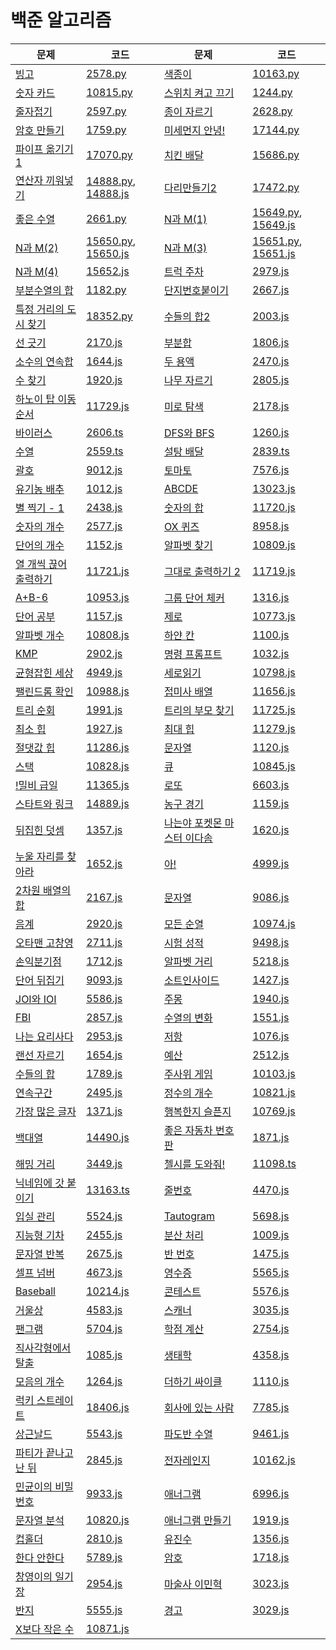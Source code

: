 # 백준 알고리즘

| 문제                                                         | 코드                                                     | 문제                                                         | 코드                                                     |
| ------------------------------------------------------------ | -------------------------------------------------------- | ------------------------------------------------------------ | -------------------------------------------------------- |
| [빙고](https://www.acmicpc.net/problem/2578)                 | [2578.py](./code/2578.py)                                | [색종이](https://www.acmicpc.net/problem/10163)              | [10163.py](./code/10163.py)                              |
| [숫자 카드](https://www.acmicpc.net/problem/10815)           | [10815.py](./code/10815.py)                              | [스위치 켜고 끄기](https://www.acmicpc.net/problem/1244)     | [1244.py](./code/1244.py)                                |
| [줄자접기](https://www.acmicpc.net/problem/2597)             | [2597.py](./code/2597.py)                                | [종이 자르기](https://www.acmicpc.net/problem/2628)          | [2628.py](./code/2628.py)                                |
| [암호 만들기](https://www.acmicpc.net/problem/1759)          | [1759.py](./code/1759.py)                                | [미세먼지 안녕!](https://www.acmicpc.net/problem/17144)      | [17144.py](./code/17144.py)                              |
| [파이프 옮기기1](https://www.acmicpc.net/problem/17070)      | [17070.py](./code/17070.py)                              | [치킨 배달](https://www.acmicpc.net/problem/15686)           | [15686.py](./code/15686.py)                              |
| [연산자 끼워넣기](https://www.acmicpc.net/problem/14888)     | [14888.py](./code/14888.py), [14888.js](./code/14888.js) | [다리만들기2](https://www.acmicpc.net/problem/17472)         | [17472.py](./code/17472.py)                              |
| [좋은 수열](https://www.acmicpc.net/problem/2661)            | [2661.py](./code/2661.py)                                | [N과 M(1)](https://www.acmicpc.net/problem/15649)            | [15649.py](./code/15649.py), [15649.js](./code/15649.js) |
| [N과 M(2)](https://www.acmicpc.net/problem/15650)            | [15650.py](./code/15650.js), [15650.js](./code/15650.js) | [N과 M(3)](https://www.acmicpc.net/problem/15651)            | [15651.py](./code/15651.py), [15651.js](./code/15651.js) |
| [N과 M(4)](https://www.acmicpc.net/problem/15652)            | [15652.js](./code/15652.js)                              | [트럭 주차](https://www.acmicpc.net/problem/2979)            | [2979.js](./code/2979.js)                                |
| [부분수열의 합](https://www.acmicpc.net/problem/1182)        | [1182.py](./code/1182.py)                                | [단지번호붙이기](https://www.acmicpc.net/problem/2667)       | [2667.js](./code/2667.js)                                |
| [특정 거리의 도시 찾기](https://www.acmicpc.net/problem/18352) | [18352.py](./code/18352.py)                              | [수들의 합2](https://www.acmicpc.net/problem/2003)           | [2003.js](./code/2003.js)                                |
| [선 긋기](https://www.acmicpc.net/problem/2170)              | [2170.js](./code/2170.js)                                | [부분합](https://www.acmicpc.net/problem/1806)               | [1806.js](./code/1806.js)                                |
| [소수의 연속합](https://www.acmicpc.net/problem/1644)        | [1644.js](./code/1644.js)                                | [두 용액](https://www.acmicpc.net/problem/2470)              | [2470.js](./code/2470.js)                                |
| [수 찾기](https://www.acmicpc.net/problem/1920)              | [1920.js](./code/1920.js)                                | [나무 자르기](https://www.acmicpc.net/problem/2805)          | [2805.js](./code/2805.js)                                |
| [하노이 탑 이동 순서](https://www.acmicpc.net/problem/11729) | [11729.js](./code/11729.js)                              | [미로 탐색](https://www.acmicpc.net/problem/2178)            | [2178.js](./code/2178.js)                                |
| [바이러스](https://www.acmicpc.net/problem/2606)             | [2606.ts](./code/2606.ts)                                | [DFS와 BFS](https://www.acmicpc.net/problem/1260)            | [1260.js](./code/1260.js)                                |
| [수열](https://www.acmicpc.net/problem/2559)                 | [2559.ts](./code/2559.ts)                                | [설탕 배달](https://www.acmicpc.net/problem/2839)            | [2839.ts](./code/2839.ts)                                |
| [괄호](https://www.acmicpc.net/problem/9012)                 | [9012.js](./code/9012.js)                                | [토마토](https://www.acmicpc.net/problem/7576)               | [7576.js](./code/7576.js)                                |
| [유기농 배추](https://www.acmicpc.net/problem/1012)          | [1012.js](./code/1012.js)                                | [ABCDE](https://www.acmicpc.net/problem/13023)               | [13023.js](./code/13023.js)                              |
| [별 찍기 - 1](https://www.acmicpc.net/problem/2438)          | [2438.js](./code/2438.js)                                | [숫자의 합](https://www.acmicpc.net/problem/11720)           | [11720.js](./code/11720.js)                              |
| [숫자의 개수](https://www.acmicpc.net/problem/2577)          | [2577.js](./code/2577.js)                                | [OX 퀴즈](https://www.acmicpc.net/problem/8958)              | [8958.js](./code/8958.js)                                |
| [단어의 개수](https://www.acmicpc.net/problem/1152)          | [1152.js](./code/1152.js)                                | [알파벳 찾기](https://www.acmicpc.net/problem/10809)         | [10809.js](./code/10809.js)                              |
| [열 개씩 끊어 출력하기](https://www.acmicpc.net/problem/11721) | [11721.js](./code/11721.js)                              | [그대로 출력하기 2](https://www.acmicpc.net/problem/11719)   | [11719.js](./code/11719.js)                              |
| [A+B-6](https://www.acmicpc.net/problem/10953)               | [10953.js](./code/10953.js)                              | [그룹 단어 체커](https://www.acmicpc.net/problem/1316)       | [1316.js](./code/1316.js)                                |
| [단어 공부](https://www.acmicpc.net/problem/1157)            | [1157.js](./code/1157.js)                                | [제로](https://www.acmicpc.net/problem/10773)                | [10773.js](./code/10773.js)                              |
| [알파벳 개수](https://www.acmicpc.net/problem/10808)         | [10808.js](./code/10808.js)                              | [하얀 칸](https://www.acmicpc.net/problem/1100)              | [1100.js](./code/1100.js)                                |
| [KMP](https://www.acmicpc.net/problem/2902)                  | [2902.js](./code/2902.js)                                | [명령 프롬프트](https://www.acmicpc.net/problem/1032)        | [1032.js](./code/1032.js)                                |
| [균형잡힌 세상](https://www.acmicpc.net/problem/4949)        | [4949.js](./code/4949.js)                                | [세로읽기](https://www.acmicpc.net/problem/10798)            | [10798.js](./code/10798.js)                              |
| [팰린드롬 확인](https://www.acmicpc.net/problem/10988)       | [10988.js](./code/10988.js)                              | [접미사 배열](https://www.acmicpc.net/problem/11656)         | [11656.js](./code/11656.js)                              |
| [트리 순회](https://www.acmicpc.net/problem/1991)            | [1991.js](./code/1991.js)                                | [트리의 부모 찾기](https://www.acmicpc.net/problem/11725)    | [11725.js](./code/11725.js)                              |
| [최소 힙](https://www.acmicpc.net/problem/1927)              | [1927.js](./code/1927.js)                                | [최대 힙](https://www.acmicpc.net/problem/11279)             | [11279.js](./code/11279.js)                              |
| [절댓값 힙](https://www.acmicpc.net/problem/11286)           | [11286.js](./code/11286.js)                              | [문자열](https://www.acmicpc.net/problem/1120)               | [1120.js](./code/1120.js)                                |
| [스택](https://www.acmicpc.net/problem/10828)                | [10828.js](./code/10828.js)                              | [큐](https://www.acmicpc.net/problem/10845)                  | [10845.js](./code/10845.js)                              |
| [!밀비 급일](https://www.acmicpc.net/problem/11365)          | [11365.js](./code/11365.js)                              | [로또](https://www.acmicpc.net/problem/6603)                 | [6603.js](./code/6603.js)                                |
| [스타트와 링크](https://www.acmicpc.net/problem/14889)       | [14889.js](./code/14889.js)                              | [농구 경기](https://www.acmicpc.net/problem/1159)            | [1159.js](./code/1159.js)                                |
| [뒤집힌 덧셈](https://www.acmicpc.net/problem/1357)          | [1357.js](./code/1357.js)                                | [나는야 포켓몬 마스터 이다솜](https://www.acmicpc.net/problem/1620) | [1620.js](./code/1620.js)                                |
| [누울 자리를 찾아라](https://www.acmicpc.net/problem/1652)   | [1652.js](./code/1652.js)                                | [아!](https://www.acmicpc.net/problem/4999)                  | [4999.js](./code/4999.js)                                |
| [2차원 배열의 합](https://www.acmicpc.net/problem/2167)      | [2167.js](./code/2167.js)                                | [문자열](https://www.acmicpc.net/problem/9086)               | [9086.js](./code/9086.js)                                |
| [음계](https://www.acmicpc.net/problem/2920)                 | [2920.js](./code/2920.js)                                | [모든 순열](https://www.acmicpc.net/problem/10974)           | [10974.js](./code/10974.js)                              |
| [오타맨 고창영](https://www.acmicpc.net/problem/2711)        | [2711.js](./code/2711.js)                                | [시험 성적](https://www.acmicpc.net/problem/9498)            | [9498.js](./code/9498.js)                                |
| [손익분기점](https://www.acmicpc.net/problem/1712)           | [1712.js](./code/1712.js)                                | [알파벳 거리](https://www.acmicpc.net/problem/5218)          | [5218.js](./code/5218.js)                                |
| [단어 뒤집기](https://www.acmicpc.net/problem/9093)          | [9093.js](./code/9093.js)                                | [소트인사이드](https://www.acmicpc.net/problem/1427)         | [1427.js](./code/1427.js)                                |
| [JOI와 IOI](https://www.acmicpc.net/problem/5586)            | [5586.js](./code/5586.js)                                | [주몽](https://www.acmicpc.net/problem/1940)                 | [1940.js](./code/1940.js)                                |
| [FBI](https://www.acmicpc.net/problem/2857)                  | [2857.js](./code/2857.js)                                | [수열의 변화](https://www.acmicpc.net/problem/1551)          | [1551.js](./code/1551.js)                                |
| [나는 요리사다](https://www.acmicpc.net/problem/2953)        | [2953.js](./code/2953.js)                                | [저항](https://www.acmicpc.net/problem/1076)                 | [1076.js](./code/1076.js)                                |
| [랜선 자르기](https://www.acmicpc.net/problem/1654)          | [1654.js](./code/1654.js)                                | [예산](https://www.acmicpc.net/problem/2512)                 | [2512.js](./code/2512.js)                                |
| [수들의 합](https://www.acmicpc.net/problem/1789)            | [1789.js](./code/1789.js)                                | [주사위 게임](https://www.acmicpc.net/problem/10103)         | [10103.js](./code/10103.js)                              |
| [연속구간](https://www.acmicpc.net/problem/2495)             | [2495.js](./code/2495.js)                                | [정수의 개수](https://www.acmicpc.net/problem/10821)         | [10821.js](./code/10821.js)                              |
| [가장 많은 글자](https://www.acmicpc.net/problem/1371)       | [1371.js](./code/1371.js)                                | [행복한지 슬픈지](https://www.acmicpc.net/problem/10769)     | [10769.js](./code/10769.js)                              |
| [백대열](https://www.acmicpc.net/problem/14490)              | [14490.js](./code/14490.js)                              | [좋은 자동차 번호판](https://www.acmicpc.net/problem/1871)   | [1871.js](./code/1871.js)                                |
| [해밍 거리](https://www.acmicpc.net/problem/3449)            | [3449.js](./code/3449.js)                                | [첼시를 도와줘!](https://www.acmicpc.net/problem/11098)      | [11098.ts](./code/11098.ts)                              |
| [닉네임에 갓 붙이기](https://www.acmicpc.net/problem/13163)  | [13163.ts](./code/13163.ts)                              | [줄번호](https://www.acmicpc.net/problem/4470)               | [4470.js](./code/4470.js)                                |
| [입실 관리](https://www.acmicpc.net/problem/5524)            | [5524.js](./code/5524.js)                                | [Tautogram](https://www.acmicpc.net/problem/5698)            | [5698.js](./code/5698.js)                                |
| [지능형 기차](https://www.acmicpc.net/problem/2455)          | [2455.js](./code/2455.js)                                | [분산 처리](https://www.acmicpc.net/problem/1009)            | [1009.js](./code/1009.js)                                |
| [문자열 반복](https://www.acmicpc.net/problem/2675)          | [2675.js](./code/2675.js)                                | [반 번호](https://www.acmicpc.net/problem/1475)              | [1475.js](./code/1475.js)                                |
| [셀프 넘버](https://www.acmicpc.net/problem/4673)            | [4673.js](./code/4673.js)                                | [영수증](https://www.acmicpc.net/problem/5565)               | [5565.js](./code/5565.js)                                |
| [Baseball](https://www.acmicpc.net/problem/10214)            | [10214.js](./code/10214.js)                              | [콘테스트](https://www.acmicpc.net/problem/5576)             | [5576.js](./code/5576.js)                                |
| [거울상](https://www.acmicpc.net/problem/4583)               | [4583.js](./code/4583.js)                                | [스캐너](https://www.acmicpc.net/problem/3035)               | [3035.js](./code/3035.js)                                |
| [팬그램](https://www.acmicpc.net/problem/5704)               | [5704.js](./code/5704.js)                                | [학점 계산](https://www.acmicpc.net/problem/2754)            | [2754.js](./code/2754.js)                                |
| [직사각형에서 탈출](https://www.acmicpc.net/problem/1085)    | [1085.js](./code/1085.js)                                | [생태학](https://www.acmicpc.net/problem/4358)               | [4358.js](./code/4358.js)                                |
| [모음의 개수](https://www.acmicpc.net/problem/1264)          | [1264.js](./code/1264.js)                                | [더하기 싸이클](https://www.acmicpc.net/problem/1110)        | [1110.js](./code/1110.js)                                |
| [럭키 스트레이트](https://www.acmicpc.net/problem/18406)     | [18406.js](./code/18406.js)                              | [회사에 있는 사람](https://www.acmicpc.net/problem/7785)     | [7785.js](./code/7785.js)                                |
| [상근날드](https://www.acmicpc.net/problem/5543)             | [5543.js](./code/5543.js)                                | [파도반 수열](https://www.acmicpc.net/problem/9461)          | [9461.js](./code/9461.js)                                |
| [파티가 끝나고 난 뒤](https://www.acmicpc.net/problem/2845)  | [2845.js](./code/2845.js)                                | [전자레인지](https://www.acmicpc.net/problem/10162)          | [10162.js](./code/10162.js)                              |
| [민균이의 비밀번호](https://www.acmicpc.net/problem/9933)    | [9933.js](./code/9933.js)                                | [애너그램](https://www.acmicpc.net/problem/6996)             | [6996.js](./code/6996.js)                                |
| [문자열 분석](https://www.acmicpc.net/problem/10820)         | [10820.js](./code/10820.js)                              | [애너그램 만들기](https://www.acmicpc.net/problem/1919)      | [1919.js](./code/1919.js)                                |
| [컵홀더](https://www.acmicpc.net/problem/2810)               | [2810.js](./code/2810.js)                                | [유진수](https://www.acmicpc.net/problem/1356)               | [1356.js](./code/1356.js)                                |
| [한다 안한다](https://www.acmicpc.net/problem/5789)          | [5789.js](./code/5789.js)                                | [암호](https://www.acmicpc.net/problem/1718)                 | [1718.js](./code/1718.js)                                |
| [창영이의 일기장](https://www.acmicpc.net/problem/2954)      | [2954.js](./code/2954.js)                                | [마술사 이민혁](https://www.acmicpc.net/problem/3023)        | [3023.js](./code/3023.js)                                |
| [반지](https://www.acmicpc.net/problem/5555)                 | [5555.js](./code/5555.js)                                | [경고](https://www.acmicpc.net/problem/3029)                 | [3029.js](./code/3029.js)                                |
| [X보다 작은 수](https://www.acmicpc.net/problem/10871)       | [10871.js](./code/10871.js)                              |                                                              |                                                          |

